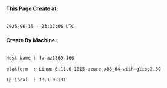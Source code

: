 
   
#### This Page Create at:

```bash

2025-06-15 - 23:37:06 UTC

```

#### Create By Machine:

```bash

Host Name : fv-az1369-166

platform  : Linux-6.11.0-1015-azure-x86_64-with-glibc2.39

Ip Local  : 10.1.0.131

```

